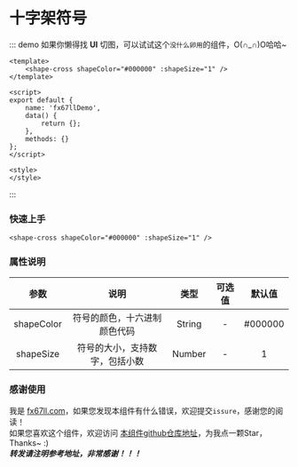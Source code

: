 # 十字架符号

::: demo​ 如果你懒得找 **UI** 切图，可以试试这个`没什么卵用`的组件，O(∩_∩)O哈哈~
```vue
<template>
	<shape-cross shapeColor="#000000" :shapeSize="1" />
</template>

<script>
export default {
	name: 'fx67llDemo',
	data() {
		return {};
	},
	methods: {}
};
</script>

<style>
</style>
```
:::

### 快速上手
```Vue
<shape-cross shapeColor="#000000" :shapeSize="1" />
```

### 属性说明
|  参数   | 说明  |  类型  |  可选值  |  默认值  |
|  :----:  |  :----:  |  :----:  |  :----:  |  :----:  |
|  shapeColor  |  符号的颜色，十六进制颜色代码  |  String  |  -  |  #000000  |
|  shapeSize  |  符号的大小，支持数字，包括小数  |  Number  |  -  |  1  |

### 感谢使用
我是 [fx67ll.com](https://fx67ll.com)，如果您发现本组件有什么错误，欢迎提交`issure`，感谢您的阅读！  
如果您喜欢这个组件，欢迎访问 [本组件github仓库地址](https://github.com/fx67ll/fx67llVueUI)，为我点一颗Star，Thanks~ :)  
***转发请注明参考地址，非常感谢！！！***